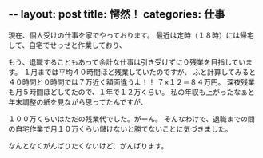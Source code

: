 --
layout: post
title: 愕然！
categories: 仕事
--

現在、個人受けの仕事を家でやっております。
最近は定時（１８時）には帰宅して、自宅でせっせと作業しており、

もう、退職することもあって余計な仕事は引き受けずに０残業を目指しています。
１月までは平均４０時間ほど残業していたのですが、
ふと計算してみると４０時間と０時間では７万近く額面違うよ！！
７×１２＝８４万円。
深夜残業も月５時間ほどしてたので、１年で１２万くらい。
私の年収も上がったなぁと年末調整の紙を見ながら思ってたんですが、

１００万くらいはただの残業代でした。がーん。
そんなわけで、退職までの間の自宅作業で月１０万くらい儲けないと勝てないことに気づきました。

なんとなくがんばりたくないけど、がんばります。
